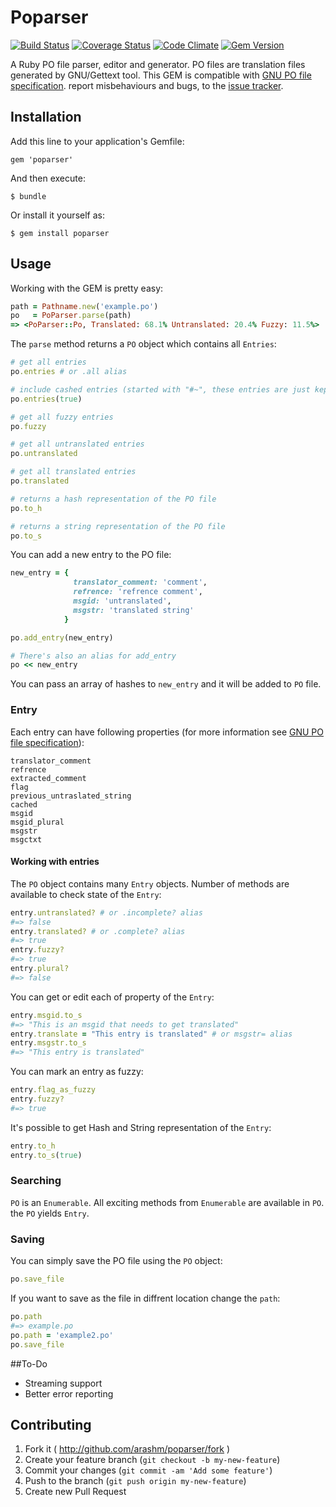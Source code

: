 # Poparser

[![Build Status](https://travis-ci.org/arashm/PoParser.svg?branch=master)](https://travis-ci.org/arashm/PoParser)
[![Coverage Status](https://img.shields.io/coveralls/arashm/PoParser.svg)](https://coveralls.io/r/arashm/PoParser)
[![Code Climate](https://codeclimate.com/github/arashm/PoParser.png)](https://codeclimate.com/github/arashm/PoParser)
[![Gem Version](https://badge.fury.io/rb/PoParser.svg)](http://badge.fury.io/rb/PoParser)

A Ruby PO file parser, editor and generator. PO files are translation files generated by GNU/Gettext tool. This GEM is compatible with [GNU PO file specification](https://www.gnu.org/software/gettext/manual/html_node/PO-Files.html). report misbehaviours and bugs, to the [issue tracker](https://github.com/arashm/PoParser/issues).

## Installation

Add this line to your application's Gemfile:

    gem 'poparser'

And then execute:

    $ bundle

Or install it yourself as:

    $ gem install poparser

## Usage

Working with the GEM is pretty easy:

```ruby
path = Pathname.new('example.po')
po   = PoParser.parse(path)
=> <PoParser::Po, Translated: 68.1% Untranslated: 20.4% Fuzzy: 11.5%>
```

The `parse` method returns a `PO` object which contains all `Entries`:

```ruby
# get all entries
po.entries # or .all alias

# include cashed entries (started with "#~", these entries are just kept by program for later use and are not counted as active entries)
po.entries(true)

# get all fuzzy entries
po.fuzzy

# get all untranslated entries
po.untranslated

# get all translated entries
po.translated

# returns a hash representation of the PO file
po.to_h

# returns a string representation of the PO file
po.to_s
```

You can add a new entry to the PO file:

```ruby
new_entry = {
              translator_comment: 'comment',
              refrence: 'refrence comment',
              msgid: 'untranslated',
              msgstr: 'translated string'
            }

po.add_entry(new_entry)

# There's also an alias for add_entry
po << new_entry
```

You can pass an array of hashes to `new_entry` and it will be added to `PO` file.

### Entry

Each entry can have following properties (for more information see [GNU PO file specification](https://www.gnu.org/software/gettext/manual/html_node/PO-Files.html)):

```
translator_comment
refrence
extracted_comment
flag
previous_untraslated_string
cached
msgid
msgid_plural
msgstr
msgctxt
```

#### Working with entries

The `PO` object contains many `Entry` objects. Number of methods are available to check state of the `Entry`:

```ruby
entry.untranslated? # or .incomplete? alias
#=> false
entry.translated? # or .complete? alias
#=> true
entry.fuzzy?
#=> true
entry.plural?
#=> false
```

You can get or edit each of property of the `Entry`:

```ruby
entry.msgid.to_s
#=> "This is an msgid that needs to get translated"
entry.translate = "This entry is translated" # or msgstr= alias
entry.msgstr.to_s
#=> "This entry is translated"
```

You can mark an entry as fuzzy:

```ruby
entry.flag_as_fuzzy
entry.fuzzy?
#=> true
```

It's possible to get Hash and String representation of the `Entry`:

```ruby
entry.to_h
entry.to_s(true)
```

### Searching

`PO` is an `Enumerable`. All exciting methods from `Enumerable` are available in `PO`. the `PO` yields `Entry`.

### Saving
You can simply save the PO file using the `PO` object:

```ruby
po.save_file
```

If you want to save as the file in diffrent location change the `path`:

```ruby
po.path
#=> example.po
po.path = 'example2.po'
po.save_file
```

##To-Do

* Streaming support
* Better error reporting

## Contributing

1. Fork it ( http://github.com/arashm/poparser/fork )
2. Create your feature branch (`git checkout -b my-new-feature`)
3. Commit your changes (`git commit -am 'Add some feature'`)
4. Push to the branch (`git push origin my-new-feature`)
5. Create new Pull Request
